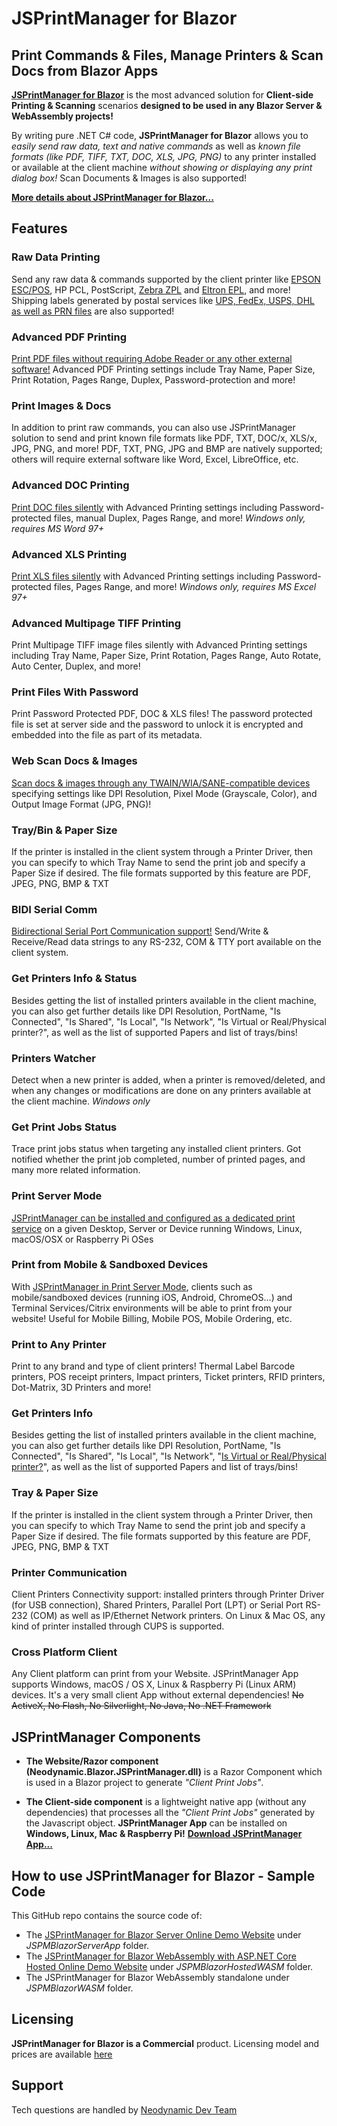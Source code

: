 # JSPrintManager for Blazor

## Print Commands & Files, Manage Printers & Scan Docs from Blazor Apps

**[JSPrintManager for Blazor](https://neodynamic.com/products/printing/js-print-manager/blazor)** is the most advanced solution for **Client-side Printing & Scanning** scenarios **designed to be used in any Blazor Server & WebAssembly projects!**

By writing pure .NET C# code, **JSPrintManager for Blazor** allows you to _easily send raw data, text and native commands_ as well as _known file formats (like PDF, TIFF, TXT, DOC, XLS, JPG, PNG)_ to any printer installed or available at the client machine *without showing or displaying any print dialog box!*
Scan Documents & Images is also supported!

**[More details about JSPrintManager for Blazor...](https://neodynamic.com/products/printing/js-print-manager/blazor)**

## Features

### Raw Data Printing
Send any raw data & commands supported by the client printer like [EPSON ESC/POS](#How-to-print-raw-ESC-POS-commands-from-Blazor), HP PCL, PostScript, [Zebra ZPL](#How-to-print-raw-Zebra-ZPL-commands-from-Blazor) and [Eltron EPL](#How-to-print-raw-Zebra-EPL-commands-from-Blazor), and more! Shipping labels generated by postal services like [UPS, FedEx, USPS, DHL as well as PRN files](#How-to-print-raw-commands-from-Web-APIs-WebServices-Remote-and-Local-files-with-Blazor) are also supported!

### Advanced PDF Printing
[Print PDF files without requiring Adobe Reader or any other external software!](#Advanced-Silent-PDF-Printing-Tray-Paper-Size-Rotation-Pages-Range-Settings-from-Blazor) Advanced PDF Printing settings include Tray Name, Paper Size, Print Rotation, Pages Range, Duplex, Password-protection and more!

### Print Images & Docs
In addition to print raw commands, you can also use JSPrintManager solution to send and print known file formats like PDF, TXT, DOC/x, XLS/x, JPG, PNG, and more! PDF, TXT, PNG, JPG and BMP are natively supported; others will require external software like Word, Excel, LibreOffice, etc.

### Advanced DOC Printing
[Print DOC files silently](#Silent-Print-Word-DOC-duplex-pages-range-reverse-from-Blazor) with Advanced Printing settings including Password-protected files, manual Duplex, Pages Range, and more! _Windows only, requires MS Word 97+_

### Advanced XLS Printing
[Print XLS files silently](#Silent-Print-Excel-Spreadsheet-XLS-pages-range-from-Blazor) with Advanced Printing settings including Password-protected files, Pages Range, and more! _Windows only, requires MS Excel 97+_

### Advanced Multipage TIFF Printing
Print Multipage TIFF image files silently with Advanced Printing settings including Tray Name, Paper Size, Print Rotation, Pages Range, Auto Rotate, Auto Center, Duplex, and more!

### Print Files With Password
Print Password Protected PDF, DOC & XLS files! The password protected file is set at server side and the password to unlock it is encrypted and embedded into the file as part of its metadata.

### Web Scan Docs & Images
[Scan docs & images through any TWAIN/WIA/SANE-compatible devices](#How-to-scan-documents-images-from-Blazor) specifying settings like DPI Resolution, Pixel Mode (Grayscale, Color), and Output Image Format (JPG, PNG)!

### Tray/Bin & Paper Size
If the printer is installed in the client system through a Printer Driver, then you can specify to which Tray Name to send the print job and specify a Paper Size if desired. The file formats supported by this feature are PDF, JPEG, PNG, BMP & TXT

### BIDI Serial Comm
[Bidirectional Serial Port Communication support!](#How-to-send-write-receive-read-bidi-serial-port-data-from-Blazor) Send/Write & Receive/Read data strings to any RS-232, COM & TTY port available on the client system.

### Get Printers Info & Status
Besides getting the list of installed printers available in the client machine, you can also get further details like DPI Resolution, PortName, "Is Connected", "Is Shared", "Is Local", "Is Network", "Is Virtual or Real/Physical printer?", as well as the list of supported Papers and list of trays/bins!

### Printers Watcher
Detect when a new printer is added, when a printer is removed/deleted, and when any changes or modifications are done on any printers available at the client machine. _Windows only_

### Get Print Jobs Status
Trace print jobs status when targeting any installed client printers. Got notified whether the print job completed, number of printed pages, and many more related information.

### Print Server Mode
[JSPrintManager can be installed and configured as a dedicated print service](#How-to-print-raw-commands-pdf-files-from-iOS-Android-ChromeOS-sandboxed-devices-from-Blazor) on a given Desktop, Server or Device running Windows, Linux, macOS/OSX or Raspberry Pi OSes

### Print from Mobile & Sandboxed Devices
With [JSPrintManager in Print Server Mode](#How-to-print-raw-commands-pdf-files-from-iOS-Android-ChromeOS-sandboxed-devices-from-Blazor), clients such as mobile/sandboxed devices (running iOS, Android, ChromeOS...) and Terminal Services/Citrix environments will be able to print from your website! Useful for Mobile Billing, Mobile POS, Mobile Ordering, etc.

### Print to Any Printer
Print to any brand and type of client printers! Thermal Label Barcode printers, POS receipt printers, Impact printers, Ticket printers, RFID printers, Dot-Matrix, 3D Printers and more!

### Get Printers Info
Besides getting the list of installed printers available in the client machine, you can also get further details like DPI Resolution, PortName, "Is Connected", "Is Shared", "Is Local", "Is Network", "[Is Virtual or Real/Physical printer?](#How-to-detect-virtual-real-physical-printer-from-Blazor)", as well as the list of supported Papers and list of trays/bins!

### Tray & Paper Size
If the printer is installed in the client system through a Printer Driver, then you can specify to which Tray Name to send the print job and specify a Paper Size if desired. The file formats supported by this feature are PDF, JPEG, PNG, BMP & TXT

### Printer Communication
Client Printers Connectivity support: installed printers through Printer Driver (for USB connection), Shared Printers, Parallel Port (LPT) or Serial Port RS-232 (COM) as well as IP/Ethernet Network printers. On Linux & Mac OS, any kind of printer installed through CUPS is supported.

### Cross Platform Client
Any Client platform can print from your Website. JSPrintManager App supports Windows, macOS / OS X, Linux & Raspberry Pi (Linux ARM) devices. It's a very small client App without external dependencies!  ~~No ActiveX,  No Flash,  No Silverlight,  No Java,  No .NET Framework~~


## JSPrintManager Components

- **The Website/Razor component (Neodynamic.Blazor.JSPrintManager.dll)** is a Razor Component which is used in a Blazor project to generate _"Client Print Jobs"_.

- **The Client-side component** is a lightweight native app (without any dependencies) that processes all the _"Client Print Jobs"_ generated by the Javascript object. **JSPrintManager App** can be installed on **Windows, Linux, Mac & Raspberry Pi!** **[Download JSPrintManager App...](https://neodynamic.com/downloads/jspm)**

## How to use JSPrintManager for Blazor - Sample Code

This GitHub repo contains the source code of:

- The [JSPrintManager for Blazor Server Online Demo Website](https://jspmblazorserver.azurewebsites.net) under _JSPMBlazorServerApp_ folder.
- The [JSPrintManager for Blazor WebAssembly with ASP.NET Core Hosted Online Demo Website](https://jspmblazorwasm.azurewebsites.net) under _JSPMBlazorHostedWASM_ folder.
- The JSPrintManager for Blazor WebAssembly standalone under _JSPMBlazorWASM_ folder.


## Licensing

**JSPrintManager for Blazor is a Commercial** product. Licensing model and prices are available [here](https://neodynamic.com/products/printing/js-print-manager/blazor/buy)

## Support

Tech questions are handled by [Neodynamic Dev Team](https://neodynamic/support)
